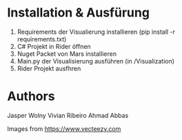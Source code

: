 # Installation & Ausfürung

1. Requirements der Visualierung installieren (pip install -r requirements.txt)
2. C# Projekt in Rider öffnen
3. Nuget Packet von Mars installieren
4. Main.py der Visualisierung ausführen (in /Visualization)
5. Rider Projekt ausfhren

# Authors
Jasper Wolny
Vivian Ribeiro
Ahmad Abbas

Images from https://www.vecteezy.com
